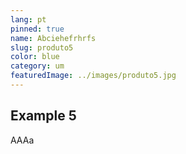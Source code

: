 ```yaml
---
lang: pt
pinned: true
name: Abciehefrhrfs
slug: produto5
color: blue
category: um
featuredImage: ../images/produto5.jpg
---
```


## Example 5

AAAa
